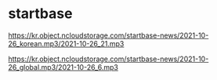 # startbase
 
https://kr.object.ncloudstorage.com/startbase-news/2021-10-26_korean.mp3/2021-10-26_21.mp3

https://kr.object.ncloudstorage.com/startbase-news/2021-10-26_global.mp3/2021-10-26_6.mp3
